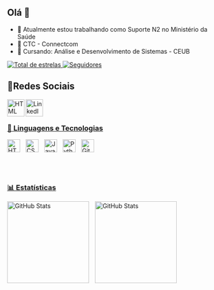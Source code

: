 ## Olá 👋

- 🔭 Atualmente estou trabalhando como Suporte N2 no Ministério da Saúde
- 🏢 CTC - Connectcom
- 🌱 Cursando: Análise e Desenvolvimento de Sistemas - CEUB 

<p align="left">
     <a href="https://github.com/DaviMotaDev?tab=repositories&sort=stargazers">
        <img 
            alt="Total de estrelas" 
            title="Total de estrelas GitHub" 
            src="https://custom-icon-badges.demolab.com/github/stars/DaviMotaDev?color=55960c&style=for-the-badge&labelColor=488207&logo=star&label=estrelas"
        />
    </a>
    <a href="https://github.com/DaviMotaDev?tab=followers">
        <img 
            alt="Seguidores" 
            title="Me siga no GitHub" 
            src="https://custom-icon-badges.demolab.com/github/followers/DaviMotaDev?color=236ad3&labelColor=1155ba&style=for-the-badge&logo=github&label=Seguidores&logoColor=white"
        />
    </a>
</p>

## 📱Redes Sociais

<a href="https://www.instagram.com/daviziin_mt/">   
     <img 
         align="left" 
         alt="HTML"
         title="Instagram" 
         width="40px"
         src="https://github.com/user-attachments/assets/a2b7e763-1fc3-4d43-a5c7-b23fa2e78372" 
     />
<a href="https://www.linkedin.com/in/davi-mota-b7009b232/">   
     <img 
         align="left" 
         alt="LinkedIn"
         title="LinkedIn" 
         width="40px"
         src="linkedin.ico"
     />
     
<br/>
<br/>


### 🤖 Linguagens e Tecnologias

<img 
    align="left" 
    alt="HTML"
    title="HTML" 
    width="30px" 
    style="padding-right: 10px;" 
    src="https://cdn.jsdelivr.net/gh/devicons/devicon@latest/icons/html5/html5-original.svg" 
/>
<img 
    align="left" 
    alt="CSS" 
    title="CSS"
    width="30px" 
    style="padding-right: 10px;" 
    src="https://cdn.jsdelivr.net/gh/devicons/devicon@latest/icons/css3/css3-original.svg" 
/>
<img 
    align="left" 
    alt="JavaScript" 
    title="JavaScript"
    width="30px" 
    style="padding-right: 10px;" 
    src="https://cdn.jsdelivr.net/gh/devicons/devicon@latest/icons/javascript/javascript-original.svg" 
/>
<img 
    align="left" 
    alt="Python" 
    title="Python"
    width="30px" 
    style="padding-right: 10px;" 
    src="https://cdn.jsdelivr.net/gh/devicons/devicon@latest/icons/python/python-original.svg" 
/>
<img 
     aling="left"
     alt="Git"
     title="Git"
     width="30px"
     style="padding-right: 10px"
     src="https://git-scm.com/images/logos/downloads/Git-Icon-1788C.svg"
/>

<br/>
<br/>

### 📊 Estatísticas

<p>
  <img 
    align="left" 
    alt="GitHub Stats" 
    height="190" 
    style="padding-right: 11px;" 
    src="https://github-readme-stats.vercel.app/api?username=DaviMotaDev&show_icons=true&theme=dark&include_all_commits=true&locale=pt-br" 
  />
  <img 
      align="left" 
      alt="GitHub Stats" 
      height="190" 
      src="https://github-readme-stats.vercel.app/api/top-langs/?username=DaviMotaDev&theme=dark&layout=compact&custom_title=Tecnologias&langs_count=9&include_all_commits=true" 
  />

</p>
